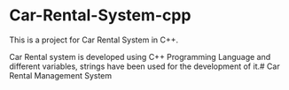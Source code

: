 # Car-Rental-System-cpp
This is a project for Car Rental System in C++. 


Car Rental system is developed using C++ Programming Language and different variables, strings have been used for the development of it.# Car Rental Management System
